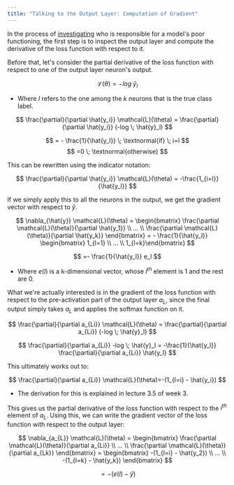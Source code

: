 ```yaml
---
title: "Talking to the Output Layer: Computation of Gradient"
---
```

In the process of [investigating](backpropagation-intuition) who is responsible for a model's poor functioning, the first step is to inspect the output layer and compute the derivative of the loss function with respect to it. 

Before that, let's consider the partial derivative of the loss function with respect to one of the output layer neuron's output. 

$$
\mathcal{L}(\theta)= -log \; \hat{y}_l
$$
- Where $l$ refers to the one among the $k$ neurons that is the true class label.

$$
\frac{\partial}{\partial \hat{y_i}} \mathcal{L}(\theta) = \frac{\partial}{\partial \hat{y_i}} (-log \; \hat{y}_l)
$$

$$
= - \frac{1}{\hat{y_l}} \; \textnormal{if} \; i=l
$$
$$
=0 \; \textnormal{otherwise}
$$

This can be rewritten using the indicator notation:

$$
\frac{\partial}{\partial \hat{y_i}} \mathcal{L}(\theta) = -\frac{1_{i=l}}{\hat{y_l}}
$$

If we simply apply this to all the neurons in the output, we get the gradient vector with respect to $\hat{y}$.

$$
\nabla_{\hat{y}} \mathcal{L}(\theta) = 
\begin{bmatrix} \frac{\partial \mathcal{L}(\theta)}{\partial \hat{y_1}} \\ ... \\ \frac{\partial \mathcal{L}(\theta)}{\partial \hat{y_k}} \end{bmatrix}
= - \frac{1}{\hat{y_l}} \begin{bmatrix} 1_{l=1} \\ ... \\ 1_{l=k}\end{bmatrix}
$$

$$
=- \frac{1}{\hat{y_l}} e_l
$$

- Where $e(l)$ is a k-dimensional vector, whose $l^{th}$ element is 1 and the rest are 0.

What we're actually interested is in the gradient of the loss function with respect to the pre-activation part of the output layer $a_L$, since the final output simply takes $a_L$ and applies the softmax function on it.

$$
\frac{\partial}{\partial a_{Li}} \mathcal{L}(\theta) = \frac{\partial}{\partial a_{Li}} (-log \; \hat{y}_l)
$$

$$
\frac{\partial}{\partial a_{Li}} -log \; \hat{y}_l = -\frac{1}{\hat{y_l}} \frac{\partial}{\partial a_{Li}} \hat{y_l}
$$

This ultimately works out to:

$$
\frac{\partial}{\partial a_{Li}} \mathcal{L}(\theta)=-(1_{l=i} - \hat{y_i})
$$
- The derivation for this is explained in lecture 3.5 of week 3.

This gives us the partial derivative of the loss function with respect to the $i^{th}$ element of $a_L$. Using this, we can write the gradient vector of the loss function with respect to the output layer:

$$
\nabla_{a_{L}} \mathcal{L}(\theta)
= \begin{bmatrix} \frac{\partial \mathcal{L}(\theta)}{\partial a_{Li}} \\ ... \\ \frac{\partial \mathcal{L}(\theta)}{\partial a_{Lk}}
\end{bmatrix}
= \begin{bmatrix} -(1_{l=i} - \hat{y_2}) \\ ... \\ -(1_{l=k} - \hat{y_k}) \end{bmatrix}
$$

$$
= -(e(l) - \hat{y})
$$












